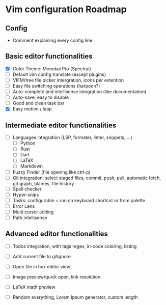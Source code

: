 # Vim configuration Roadmap

## Config

- Comment explaining every config line

## Basic editor functionalities

- [X] Color Theme: Monokai Pro (Spectral)
- [ ] Default vim config translate (except plugins)
- [ ] VIFM/tree file picker intergration, icons per extention
- [ ] Easy file switching operations (harpoon?)
- [ ] Auto-complete and intellisense integration (like documentation)
- [ ] Auto-save, easy to disable
- [ ] Good and clean task bar
- [X] Easy motion / leap

## Intermediate editor functionalities

- [ ] Languages integration (LSP, formater, linter, snippets, ...)
  - [ ] Python
  - [ ] Rust
  - [ ] Dart
  - [ ] LaTeX
  - [ ] Markdown

- [ ] Fuzzy Finder (file opening like ctrl-p)
- [ ] Git integration: select staged files, commit, push, pull, automatic fetch, git graph, blames, file history
- [ ] Spell checker
- [ ] Hyper-snips
- [ ] Tasks: configurable + run on keyboard shortcut or from palette
- [ ] Error Lens
- [ ] Multi cursor editing
- [ ] Path intellisense

## Advanced editor functionalities

- [ ] Todos integration, with tags regex, in-code coloring, listing
- [ ] Add current file to gitignore
- [ ] Open file in hex editor view
- [ ] Image preview/quick open, link resolution
- [ ] LaTeX math preview
- [ ] Random everything, Lorem Ipsum generator, custom length

